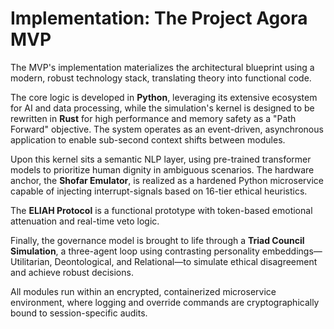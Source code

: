 # Implementation: The Project Agora MVP

The MVP's implementation materializes the architectural blueprint using a modern, robust technology stack, translating theory into functional code.

The core logic is developed in **Python**, leveraging its extensive ecosystem for AI and data processing, while the simulation's kernel is designed to be rewritten in **Rust** for high performance and memory safety as a "Path Forward" objective. The system operates as an event-driven, asynchronous application to enable sub-second context shifts between modules.

Upon this kernel sits a semantic NLP layer, using pre-trained transformer models to prioritize human dignity in ambiguous scenarios. The hardware anchor, the **Shofar Emulator**, is realized as a hardened Python microservice capable of injecting interrupt-signals based on 16-tier ethical heuristics.

The **ELIAH Protocol** is a functional prototype with token-based emotional attenuation and real-time veto logic.

Finally, the governance model is brought to life through a **Triad Council Simulation**, a three-agent loop using contrasting personality embeddings—Utilitarian, Deontological, and Relational—to simulate ethical disagreement and achieve robust decisions.

All modules run within an encrypted, containerized microservice environment, where logging and override commands are cryptographically bound to session-specific audits.
